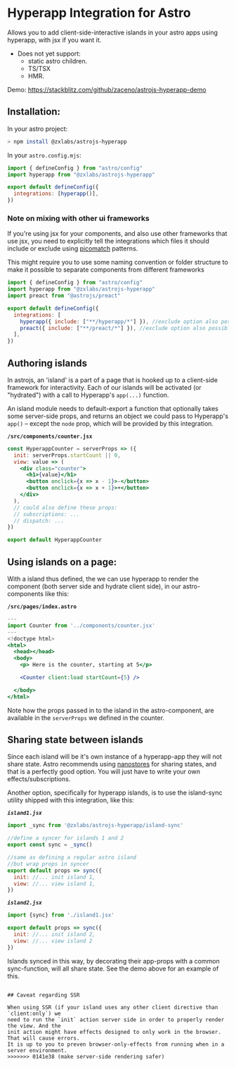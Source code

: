 # Hyperapp Integration for Astro

Allows you to add client-side-interactive islands in your astro apps using hyperapp, with jsx if you want it.

- Does not yet support:
  - static astro children.
  - TS/TSX
  - HMR.

Demo: https://stackblitz.com/github/zaceno/astrojs-hyperapp-demo

## Installation:

In your astro project:

```sh
> npm install @zxlabs/astrojs-hyperapp
```

In your `astro.config.mjs`:

```js
import { defineConfig } from "astro/config"
import hyperapp from "@zxlabs/astrojs-hyperapp"

export default defineConfig({
  integrations: [hyperapp()],
})
```

### Note on mixing with other ui frameworks

If you're using jsx for your components, and also use other frameworks that use jsx, you need to
explicitly tell the integrations which files it should include or exclude using [picomatch](https://github.com/micromatch/picomatch#globbing-features)
patterns.

This might require you to use some naming convention or folder structure to make it possible to
separate components from different frameworks

```js
import { defineConfig } from "astro/config"
import hyperapp from "@zxlabs/astrojs-hyperapp"
import preact from "@astrojs/preact"

export default defineConfig({
  integrations: [
    hyperapp({ include: ["**/hyperapp/*"] }), //exclude option also possible
    preact({ include: ["**/preact/*"] }), //exclude option also possible
  ],
})
```

## Authoring islands

In astrojs, an 'island' is a part of a page that is hooked up to a client-side framework
for interactivity. Each of our islands will be activated (or "hydrated") with a call to
Hyperapp's `app(...)` function.

An island module needs to default-export a function that optionally takes some server-side
props, and returns an object we could pass to Hyperapp's `app()` – except the `node` prop,
which will be provided by this integration.

**`/src/components/counter.jsx`**

```jsx
const HyperappCounter = serverProps => ({
  init: serverProps.startCount || 0,
  view: value => (
    <div class="counter">
      <h1>{value}</h1>
      <button onclick={x => x - 1}>-</button>
      <button onclick={x => x + 1}>+</button>
    </div>
  ),
  // could also define these props:
  // subscriptions: ...
  // dispatch: ...
})

export default HyperappCounter
```

## Using islands on a page:

With a island thus defined, the we can use hyperapp
to render the component (both server side and hydrate
client side), in our astro-components like this:

**`/src/pages/index.astro`**

```jsx
---
import Counter from '../components/counter.jsx'
---
<!doctype html>
<html>
  <head></head>
  <body>
    <p> Here is the counter, starting at 5</p>

    <Counter client:load startCount={5} />

  </body>
</html>
```

Note how the props passed in to the island in the astro-component,
are available in the `serverProps` we defined in the counter.

## Sharing state between islands

Since each island will be it's own instance of a hyperapp-app they will not share state.
Astro recommends using [nanostores](https://github.com/nanostores) for sharing states, and that
is a perfectly good option. You will just have to write your own effects/subscriptions.

Another option, specifically for hyperapp islands, is to use the island-sync utility
shipped with this integration, like this:

**_`island1.jsx`_**

```js
import _sync from '@zxlabs/astrojs-hyperapp/island-sync'

//define a syncer for islands 1 and 2
export const sync = _sync()

//same as defining a regular astro island
//but wrap props in syncer
export default props => sync({
  init: //... init island 1,
  view: //... view island 1,
})
```

**_`island2.jsx`_**

```js
import {sync} from './island1.jsx'

export default props => sync({
  init: //... init island 2,
  view: //... view island 2
})
```

Islands synced in this way, by decorating their app-props with a common sync-function,
will all share state. See the demo above for an example of this.

```

## Caveat regarding SSR

When using SSR (if your island uses any other client directive than `client:only`) we
need to run the `init` action server side in order to properly render the view. And the
init action might have effects designed to only work in the browser. That will cause errors.
It is up to you to preven browser-only-effects from running when in a server environment.
>>>>>>> 0141e38 (make server-side rendering safer)
```

